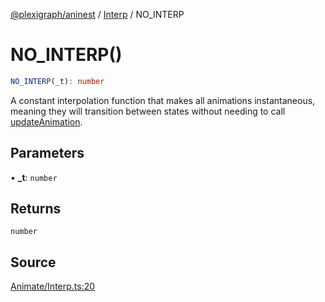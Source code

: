 [@plexigraph/aninest](../../index.md) / [Interp](../index.md) / NO\_INTERP

# NO\_INTERP()

```ts
NO_INTERP(_t): number
```

A constant interpolation function that makes all animations instantaneous,
meaning they will transition between states without needing to call [updateAnimation](../../Animatable/functions/updateAnimation.md).

## Parameters

• **\_t**: `number`

## Returns

`number`

## Source

[Animate/Interp.ts:20](https://github.com/plexigraph/aninest/blob/6b65c5b/src/Animate/Interp.ts#L20)
